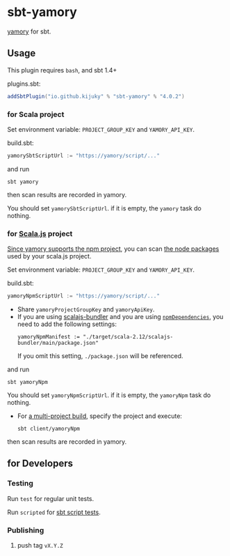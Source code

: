 # sbt-yamory

[yamory](https://yamory.io/) for sbt.

## Usage

This plugin requires `bash`, and sbt 1.4+

plugins.sbt:

```sbt
addSbtPlugin("io.github.kijuky" % "sbt-yamory" % "4.0.2")
```

### for Scala project

Set environment variable: `PROJECT_GROUP_KEY` and `YAMORY_API_KEY`.

build.sbt:

```sbt
yamorySbtScriptUrl := "https://yamory/script/..."
```

and run

```shell
sbt yamory
```

then scan results are recorded in yamory.

You should set `yamorySbtScriptUrl`. if it is empty, the `yamory` task do nothing.

### for [Scala.js](https://www.scala-js.org/) project

[Since yamory supports the npm project](https://yamory.io/docs/command-scan-npm/),
you can scan [the node packages](https://www.npmjs.com/) used by your scala.js project.

Set environment variable: `PROJECT_GROUP_KEY` and `YAMORY_API_KEY`.

build.sbt:

```sbt
yamoryNpmScriptUrl := "https://yamory/script/..."
```

- Share `yamoryProjectGroupKey` and `yamoryApiKey`.
- If you are using [scalajs-bundler](https://github.com/scalacenter/scalajs-bundler)
  and you are using [`npmDependencies`](https://scalacenter.github.io/scalajs-bundler/reference.html#npm-dependencies),
  you need to add the following settings:
  ```shell
  yamoryNpmManifest := "./target/scala-2.12/scalajs-bundler/main/package.json"
  ```
  If you omit this setting, `./package.json` will be referenced.

and run

```shell
sbt yamoryNpm
```

You should set `yamoryNpmScriptUrl`. if it is empty, the `yamoryNpm` task do nothing.

- For [a multi-project build](https://www.scala-sbt.org/1.x/docs/Multi-Project.html),
  specify the project and execute:
  ```shell
  sbt client/yamoryNpm
  ```

then scan results are recorded in yamory.

## for Developers

### Testing

Run `test` for regular unit tests.

Run `scripted` for [sbt script tests](http://www.scala-sbt.org/1.x/docs/Testing-sbt-plugins.html).

### Publishing

1. push tag `vX.Y.Z`

